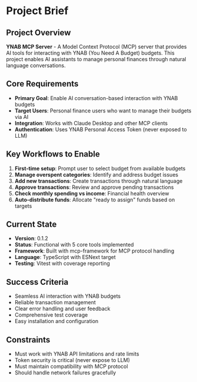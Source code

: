 # Project Brief

## Project Overview
**YNAB MCP Server** - A Model Context Protocol (MCP) server that provides AI tools for interacting with YNAB (You Need A Budget) budgets. This project enables AI assistants to manage personal finances through natural language conversations.

## Core Requirements
- **Primary Goal**: Enable AI conversation-based interaction with YNAB budgets
- **Target Users**: Personal finance users who want to manage their budgets via AI
- **Integration**: Works with Claude Desktop and other MCP clients
- **Authentication**: Uses YNAB Personal Access Token (never exposed to LLM)

## Key Workflows to Enable
1. **First-time setup**: Prompt user to select budget from available budgets
2. **Manage overspent categories**: Identify and address budget issues
3. **Add new transactions**: Create transactions through natural language
4. **Approve transactions**: Review and approve pending transactions
5. **Check monthly spending vs income**: Financial health overview
6. **Auto-distribute funds**: Allocate "ready to assign" funds based on targets

## Current State
- **Version**: 0.1.2
- **Status**: Functional with 5 core tools implemented
- **Framework**: Built with mcp-framework for MCP protocol handling
- **Language**: TypeScript with ESNext target
- **Testing**: Vitest with coverage reporting

## Success Criteria
- Seamless AI interaction with YNAB budgets
- Reliable transaction management
- Clear error handling and user feedback
- Comprehensive test coverage
- Easy installation and configuration

## Constraints
- Must work with YNAB API limitations and rate limits
- Token security is critical (never expose to LLM)
- Must maintain compatibility with MCP protocol
- Should handle network failures gracefully
